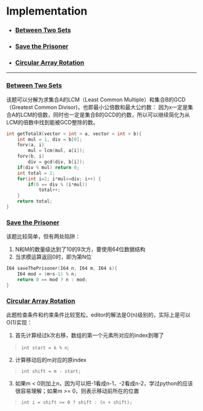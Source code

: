 # Implementation
- ### [Between Two Sets](#Between-Two-Sets)
- ### [Save the Prisoner](#Save-the-Prisoner)
- ### [Circular Array Rotation](#Circular-Array-Rotation)
***



<a id="Between-Two-Sets"></a>
### [Between Two Sets](https://www.hackerrank.com/challenges/between-two-sets)
该题可以分解为求集合A的LCM（Least Common Multiple）和集合B的GCD（Greatest Common Divisor)，也即最小公倍数和最大公约数：
因为x一定是集合A的LCM的倍数，同时也一定是集合B的GCD的约数，所以可以继续简化为从LCM的倍数中找到能被GCD整除的数。
```cpp
int getTotalX(vector < int > a, vector < int > b){
    int mul = 1, div = b[0];
    forv(a, i)
        mul = lcm(mul, a[i]);
    forv(b, i)
        div = gcd(div, b[i]);
    if(div % mul) return 0;
    int total = 1;
    for(int i=2; i*mul<=div; i++) {
        if(0 == div % (i*mul))
            total++;
    }
    return total;
}
```



<a id="Save-the-Prisoner"></a>
### [Save the Prisoner](https://www.hackerrank.com/challenges/save-the-prisoner/problem)
该题比较简单，但有两处陷阱：
1. N和M的数量级达到了10的9次方，要使用64位数据结构
2. 当求模运算返回0时，即为第N位
```cpp
I64 saveThePrisoner(I64 n, I64 m, I64 s){
    I64 mod = (m+s-1) % n;
    return 0 == mod ? n : mod;
}
```



<a id="Circular-Array-Rotation"></a>
### [Circular Array Rotation](https://www.hackerrank.com/challenges/circular-array-rotation/problem)
此题检查条件和约束条件比较宽松，editor的解法是O(n)级别的，实际上是可以O(1)实现：
1. 首先计算经过k次右移，数组的第一个元素所对应的index到哪了
> `int start = k % n`;
2. 计算移动后的m对应的原index
> `int shift = m - start;`
3. 如果m < 0则加上n，因为可以把-1看成n-1，-2看成n-2，学过python的应该很容易理解；如果m >= 0，则表示移动前所在的位置
> `int i = shift >= 0 ? shift : (n + shift);`
